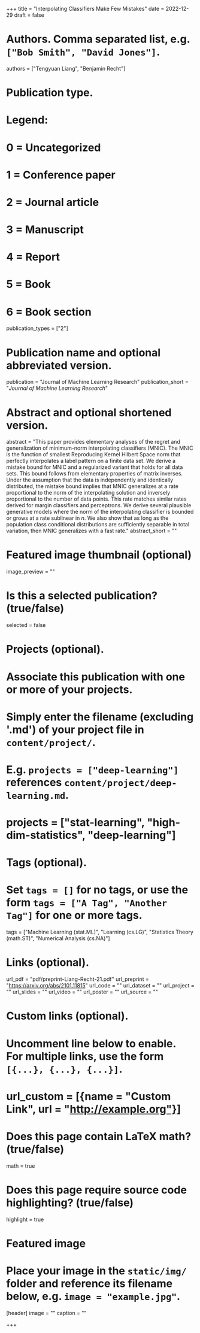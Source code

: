 +++
title = "Interpolating Classifiers Make Few Mistakes"
date = 2022-12-29
draft = false

# Authors. Comma separated list, e.g. `["Bob Smith", "David Jones"]`.
authors = ["Tengyuan Liang", "Benjamin Recht"]

# Publication type.
# Legend:
# 0 = Uncategorized
# 1 = Conference paper
# 2 = Journal article
# 3 = Manuscript
# 4 = Report
# 5 = Book
# 6 = Book section
publication_types = ["2"]

# Publication name and optional abbreviated version.
publication = "Journal of Machine Learning Research"
publication_short = "*Journal of Machine Learning Research*"

# Abstract and optional shortened version.
abstract = "This paper provides elementary analyses of the regret and generalization of minimum-norm interpolating classifiers (MNIC). The MNIC is the function of smallest Reproducing Kernel Hilbert Space norm that perfectly interpolates a label pattern on a finite data set. We derive a mistake bound for MNIC and a regularized variant that holds for all data sets. This bound follows from elementary properties of matrix inverses. Under the assumption that the data is independently and identically distributed, the mistake bound implies that MNIC generalizes at a rate proportional to the norm of the interpolating solution and inversely proportional to the number of data points. This rate matches similar rates derived for margin classifiers and perceptrons. We derive several plausible generative models where the norm of the interpolating classifier is bounded or grows at a rate sublinear in $n$. We also show that as long as the population class conditional distributions are sufficiently separable in total variation, then MNIC generalizes with a fast rate."
abstract_short = ""

# Featured image thumbnail (optional)
image_preview = ""

# Is this a selected publication? (true/false)
selected = false

# Projects (optional).
#   Associate this publication with one or more of your projects.
#   Simply enter the filename (excluding '.md') of your project file in `content/project/`.
#   E.g. `projects = ["deep-learning"]` references `content/project/deep-learning.md`.
#   projects = ["stat-learning", "high-dim-statistics", "deep-learning"]

# Tags (optional).
#   Set `tags = []` for no tags, or use the form `tags = ["A Tag", "Another Tag"]` for one or more tags.
tags = ["Machine Learning (stat.ML)", "Learning (cs.LG)", "Statistics Theory (math.ST)", "Numerical Analysis (cs.NA)"]

# Links (optional).
url_pdf = "pdf/preprint-Liang-Recht-21.pdf"
url_preprint = "https://arxiv.org/abs/2101.11815"
url_code = ""
url_dataset = ""
url_project = ""
url_slides = ""
url_video = ""
url_poster = ""
url_source = ""

# Custom links (optional).
#   Uncomment line below to enable. For multiple links, use the form `[{...}, {...}, {...}]`.
# url_custom = [{name = "Custom Link", url = "http://example.org"}]

# Does this page contain LaTeX math? (true/false)
math = true

# Does this page require source code highlighting? (true/false)
highlight = true

# Featured image
# Place your image in the `static/img/` folder and reference its filename below, e.g. `image = "example.jpg"`.
[header]
image = ""
caption = ""

+++
